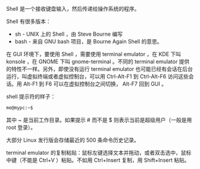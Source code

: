 Shell 是一个接收键盘输入，然后传递给操作系统的程序。


Shell 有很多版本：
* sh - UNIX 上的 Shell ，由 Steve Bourne 编写
* bash - 来自 GNU bash 项目，是 Bourne Again Shell 的意思。


在 GUI 环境下，要使用 Shell ，需要使用 terminal emulator ，在 KDE 下叫 konsole ，在 GNOME 下叫 gnome-terminal 。不同的 terminal emulator 提供的特性不一样。另外，即使没有运行 terminal emulator 也可能已经有会话在后台运行，叫虚拟终端或者虚拟控制台，可以用 Ctrl-Alt-F1 到 Ctrl-Alt-F6 访问这些会话。用 Alt-F1 到 F6 可以在虚拟控制台之间切换， Alt-F7 回到 GUI 。


shell 提示符的样子：
```bash
me@mypc:~$
```
其中 ~ 是当前工作目录。如果提示 # 而不是 $ 则表示当前是超级用户（一般是用 root 登录）。


大部分 Linux 发行版会存储最近的 500 条命令历史记录。


terminal emulator 的复制粘贴：鼠标左键选择文本并拖动，或者双击选中，鼠标中键（不能是 Ctrl+V ）粘贴。不如用 Ctrl+Insert 复制，用 Shift+Insert 粘贴。
